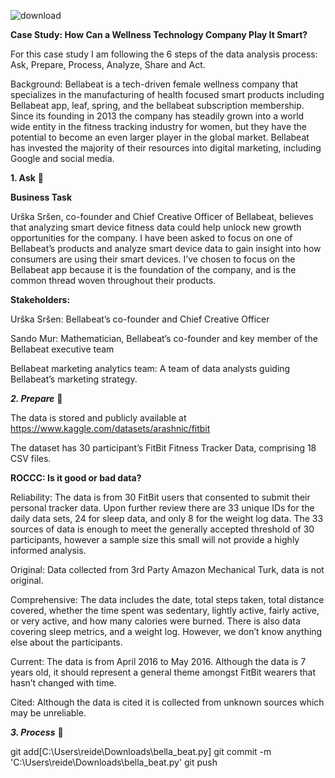 ![download](https://user-images.githubusercontent.com/125325076/230917985-81e5bd8f-8b06-41f9-9a5a-f9295a125cdb.jpg)

**Case Study: How Can a Wellness Technology Company Play It Smart?**

For this case study I am following the 6 steps of the data analysis process: Ask, Prepare, Process, Analyze, Share and Act.


Background: Bellabeat is a tech-driven female wellness company that specializes in the manufacturing of health focused smart products including Bellabeat app, leaf, spring, and the bellabeat subscription membership. Since its founding in 2013 the company has steadily grown into a world wide entity in the fitness tracking industry for women, but they have the potential to become an even larger player in the global market. Bellabeat has invested the majority of their resources into digital marketing, including Google and social media. 

**1. Ask** :turtle:

**Business Task**

Urška Sršen, co-founder and Chief Creative Officer of Bellabeat, believes that analyzing smart device fitness data could help unlock new growth opportunities for the company. I have been asked to focus on one of Bellabeat’s products and analyze smart device data to gain insight into how consumers are using their smart devices. I’ve chosen to focus on the Bellabeat app because it is the foundation of the company, and is the common thread woven throughout their products. 

**Stakeholders:**

Urška Sršen: Bellabeat’s co-founder and Chief Creative Officer

Sando Mur: Mathematician, Bellabeat’s co-founder and key member of the Bellabeat executive team

Bellabeat marketing analytics team: A team of data analysts guiding Bellabeat’s marketing strategy. 

***2. Prepare*** :mage:

The data is stored and publicly available at https://www.kaggle.com/datasets/arashnic/fitbit

The dataset has 30 participant’s FitBit Fitness Tracker Data, comprising 18 CSV files.

**ROCCC: Is it good or bad data?**

Reliability: The data is from 30 FitBit users that consented to submit their personal tracker data. Upon further review there are 33 unique IDs for the daily data sets, 24 for sleep data, and only 8 for the weight log data. The 33 sources of data is enough to meet the generally accepted threshold of 30 participants, however a sample size this small will not provide a highly informed analysis. 

Original: Data collected from 3rd Party Amazon Mechanical Turk, data is not original.

Comprehensive: The data includes the date, total steps taken, total distance covered, whether the time spent was sedentary, lightly active, fairly active, or very active, and how many calories were burned. There is also data covering sleep metrics, and a weight log. However, we don’t know anything else about the participants.

Current: The data is from April 2016 to May 2016. Although the data is 7 years old, it should represent a general theme amongst FitBit wearers that hasn’t changed with time. 

Cited: Although the data is cited it is collected from unknown sources which may be unreliable.

***3. Process*** :muscle:

git add[C:\Users\reide\Downloads\bella_beat.py]
git commit -m 'C:\Users\reide\Downloads\bella_beat.py'
git push

